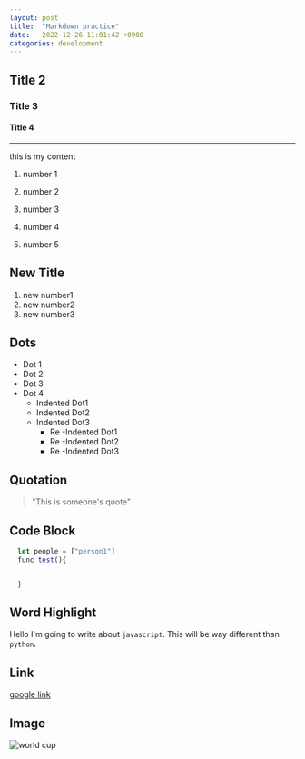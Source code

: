 ```yaml
---
layout: post
title:  "Markdown practice"
date:   2022-12-26 11:01:42 +0900
categories: development
---
```

## Title 2

### Title 3

#### Title 4

----

  this is my content

1. number 1
1. number 2
1. number 3
1. number 4

1. number 5

## New Title

1. new number1
1. new number2
1. new number3

## Dots

- Dot 1
- Dot 2
- Dot 3
- Dot 4
  - Indented Dot1
  - Indented Dot2
  - Indented Dot3
    - Re -Indented Dot1
    - Re -Indented Dot2
    - Re -Indented Dot3

## Quotation

> "This is someone's quote"

## Code Block

```javascript
  let people = ["person1"]
  func test(){


  }
```

## Word Highlight

Hello I'm going to write about `javascript`. This will be way different than `python`.

## Link

[google link](https://www.google.com)

## Image

![world cup](https://upload.wikimedia.org/wikipedia/commons/thumb/c/c2/FIFA_World_Cup_Trophy.jpg/1200px-FIFA_World_Cup_Trophy.jpg)
